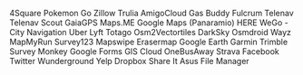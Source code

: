 4Square
Pokemon Go
Zillow
Trulia
AmigoCloud
Gas Buddy
Fulcrum
Telenav
Telenav Scout
GaiaGPS
Maps.ME
Google Maps (Panaramio)
HERE WeGo - City Navigation
Uber
Lyft
Totago
Osm2Vectortiles
DarkSky
Osmdroid
Wayz
MapMyRun
Survey123
Mapswipe
Erasermap
Google Earth
Garmin
Trimble
Survey Monkey
Google Forms
GIS Cloud
OneBusAway
Strava
Facebook
Twitter
Wunderground
Yelp
Dropbox
Share It
Asus File Manager